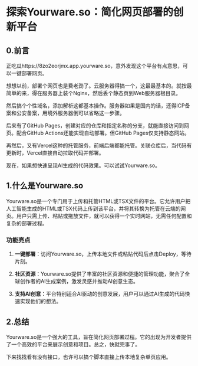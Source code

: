 #  探索Yourware.so：简化网页部署的创新平台

## 0.前言

正吃瓜https://8zo2eorjmx.app.yourware.so，意外发现这个平台有点意思，可以一键部署网页。

想想以前，部署个网页也是费老劲了。云服务器得搞一个，这最最基本的。就按最简单的来，得在服务器上装个Nginx，然后丢个静态页到Web服务器根目录。

然后搞个个性域名，添加解析这都基本操作。服务器如果是国内的话，还得ICP备案和公安备案，用境外服务器倒可以省略这一步骤。

后来有了GitHub Pages，创建对应的仓库和指定名称的分支，就能直接访问到网页。配合GitHub Actions还能实现自动部署。但GitHub Pages仅支持静态网站。

再然后，又有Vercel这种的托管服务，前端后端都能托管。关联仓库后，当代码有更新时，Vercel直接自动拉取代码并部署。

现在，如果想快速呈现AI生成的代码效果。可以试试Yourware.so。

## 1.什么是Yourware.so

Yourware.so是一个专门用于上传和托管HTML或TSX文件的平台。它允许用户把人工智能生成的HTML或TSX代码上传到该平台，并将其转换为托管在云端的网页。用户只需上传、粘贴或拖放文件，就可以获得一个实时网站，无需任何配置和复杂的部署过程。

### 功能亮点

1. **一键部署**：访问Yourware.so，上传本地文件或粘贴代码后点击Deploy，等待片刻。

2. **社区资源**：Yourware.so提供了丰富的社区资源和便捷的管理功能，聚合了全球创作者的AI生成案例，激发灵感并推动AI创意生态。

3. **支持AI创意**：平台特别适合AI驱动的创意发展，用户可以通过AI生成的代码快速实现他们的想法。

## 2.总结

Yourware.so是一个强大的工具，旨在简化网页部署过程。它的出现为开发者提供了一个高效的平台来展示创意和项目。总之，快就完事了。

下来找找看有没有接口，也许可以搞个脚本直接上传本地复杂单页应用。

